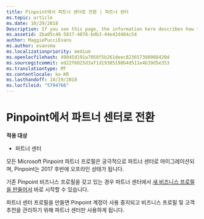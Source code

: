 ```yaml
---
title: Pinpoint에서 파트너 센터로 전환 | 파트너 센터
ms.topic: article
ms.date: 10/29/2018
Description: If you see this page, the information here describes how to transition from Pinpoint to Partner Center.
ms.assetid: 2ba05c48-5817-4078-bdb3-44e42d484c54
author: MaggiePucciEvans
ms.author: evansma
ms.localizationpriority: medium
ms.openlocfilehash: 49045d191a7058f5b261deec823657308008420d
ms.sourcegitcommit: ed22f6825d3af1d19385198b4d511e4b39d5e353
ms.translationtype: MT
ms.contentlocale: ko-KR
ms.lasthandoff: 10/29/2018
ms.locfileid: "5794766"
---
```

# <a name="transition-from-pinpoint-to-partner-center"></a>Pinpoint에서 파트너 센터로 전환

**적용 대상**

-  파트너 센터

모든 Microsoft Pinpoint 파트너 프로필은 궁극적으로 파트너 센터로 마이그레이션되며, Pinpoint는 2017 후반에 오프라인 상태가 됩니다. 

기존 Pinpoint 비즈니스 프로필을 갖고 있는 경우 파트너 센터에서 [새 비즈니스 프로필을 만들어서](create-a-marketing-profile.md) 바로 시작할 수 있습니다.

파트너 센터 프로필을 만들면 Pinpoint 계정이 사용 중지되고 비즈니스 프로필 및 고객 추천을 관리하기 위해 파트너 센터만 사용하게 됩니다.